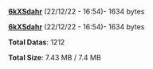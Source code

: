 [**6kXSdahr**](/data/6kXSdahr.txt) (22/12/22 - 16:54)- 1634 bytes

[**6kXSdahr**](/data/6kXSdahr.txt) (22/12/22 - 16:54)- 1634 bytes

**Total Datas**: 1212

**Total Size**: 7.43 MB / 7.4 MB